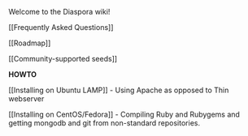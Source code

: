 Welcome to the Diaspora wiki!

[[Frequently Asked Questions]]

[[Roadmap]]

[[Community-supported seeds]]

**HOWTO**

[[Installing on Ubuntu LAMP]] - Using Apache as opposed to Thin webserver

[[Installing on CentOS/Fedora]] - Compiling Ruby and Rubygems and getting mongodb and git from non-standard repositories.
